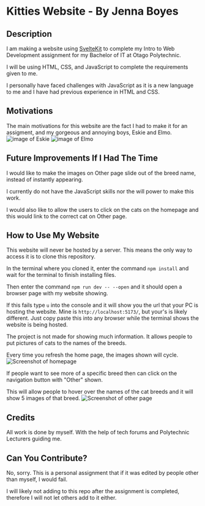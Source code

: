 # Kitties Website - By Jenna Boyes
## Description
I am making a website using [SvelteKit](https://kit.svelte.dev/) to complete my Intro to Web Development assignment for my Bachelor of IT at Otago Polytechnic.

I will be using HTML, CSS, and JavaScript to complete the requirements given to me. 

I personally have faced challenges with JavaScript as it is a new language to me and I have had previous experience in HTML and CSS.


## Motivations
The main motivations for this website are the fact I had to make it for an assigment, and my gorgeous and annoying boys, Eskie and Elmo.
![image of Eskie](https://cdn.discordapp.com/attachments/611056044176703489/1172100591854555198/20230109_153105.jpg?ex=655f16bd&is=654ca1bd&hm=4fb27e8d5c6c72ca307c49d42f246878296dbde78bce0bc22dca56b89923aa08&)
![image of Elmo](https://github.com/lolyay270/svelte_2023/assets/127159745/d1541756-6731-4b1e-93e3-20fb260e9f25)


## Future Improvements If I Had The Time
I would like to make the images on Other page slide out of the breed name, instead of instantly appearing.

I currently do not have the JavaScript skills nor the will power to make this work.

I would also like to allow the users to click on the cats on the homepage and this would link to the correct cat on Other page.


## How to Use My Website
This website will never be hosted by a server. This means the only way to access it is to clone this repository. 

In the terminal where you cloned it, enter the command `npm install` and wait for the terminal to finish installing files.

Then enter the command `npm run dev -- --open` and it should open a browser page with my website showing.

If this fails type `u` into the console and it will show you the url that your PC is hosting the website. Mine is `http://localhost:5173/`, but your's is likely different. 
Just copy paste this into any browser while the terminal shows the website is being hosted.


The project is not made for showing much information. It allows people to put pictures of cats to the names of the breeds.

Every time you refresh the home page, the images shown will cycle.
![Screenshot of homepage](https://github.com/lolyay270/svelte_2023/assets/127159745/2de7f5a4-0efe-4b71-86ef-dd748c838c5b)

If people want to see more of a specific breed then can click on the navigation button with "Other" shown.

This will allow people to hover over the names of the cat breeds and it will show 5 images of that breed.
![Screenshot of other page](https://github.com/lolyay270/svelte_2023/assets/127159745/5f0fb476-d2f2-4039-948d-a9d984f45db2)


## Credits
All work is done by myself. With the help of tech forums and Polytechnic Lecturers guiding me. 

## Can You Contribute?
No, sorry. This is a personal assignment that if it was edited by people other than myself, I would fail.

I will likely not adding to this repo after the assignment is completed, therefore I will not let others add to it either.

